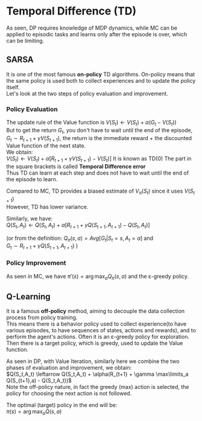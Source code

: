 # Temporal Difference (TD)
As seen, DP requires knowledge of MDP dynamics, while MC can be applied to episodic tasks and learns only after the episode is over, which can be limiting.  

## SARSA
It is one of the most famous **on-policy** TD algorithms.
On-policy means that the same policy is used both to collect experiences and to update the policy itself.  
Let's look at the two steps of policy evaluation and improvement.  

### Policy Evaluation
The update rule of the Value function is $V(S_t) \leftarrow V(S_t) + \alpha(G_t - V(S_t))$  
But to get the return $G_t$, you don't have to wait until the end of the episode, $G_t \sim R_{t+1} + \gamma V(S_{t+1})$, the return is the immediate reward + the discounted Value function of the next state.  
We obtain:  
$V(S_t) \leftarrow V(S_t) + \alpha [R_{t+1} + \gamma V(S_{t+1}) - V(S_t)]$
It is known as TD(0)
The part in the square brackets is called **Temporal Difference error**  
Thus TD can learn at each step and does not have to wait until the end of the episode to learn.  

Compared to MC, TD provides a biased estimate of $V_\pi(S_t)$ since it uses $V(S_{t+1})$  
However, TD has lower variance.  

Similarly, we have:  
$Q(S_t,A_t) \leftarrow Q(S_t,A_t) + \alpha [R_{t+1} + \gamma Q(S_{t+1},A_{t+1}) - Q(S_t,A_t)]$  

(or from the definition: $Q_\pi(s,a)=Avg[G_t|S_t=s,A_t=a]$ and  
$G_t \sim R_{t+1} + \gamma Q(S_{t+1},A_{t+1})$ )  

### Policy Improvement
As seen in MC, we have $\pi'(s) = \arg \max_a Q_\pi(s,a)$ and the ε-greedy policy.  

## Q-Learning
It is a famous **off-policy** method, aiming to decouple the data collection process from policy training.  
This means there is a behavior policy used to collect experience(to have various episodes, to have sequences of states, actions and rewards), and to perform the agent's actions. Often it is an ε-greedy policy for exploration.  
Then there is a target policy, which is greedy, used to update the Value function.  

As seen in DP, with Value Iteration, similarly here we combine the two phases of evaluation and improvement, we obtain:  
$Q(S_t,A_t) \leftarrow Q(S_t,A_t) + \alpha(R_{t+1} + \gamma \max\limits_a Q(S_{t+1},a) - Q(S_t,A_t))$  
Note the off-policy nature, in fact the greedy (max) action is selected, the policy for choosing the next action is not followed.  

The optimal (target) policy in the end will be:  
$\pi(s) = \arg\max_a Q(s,a)$  

